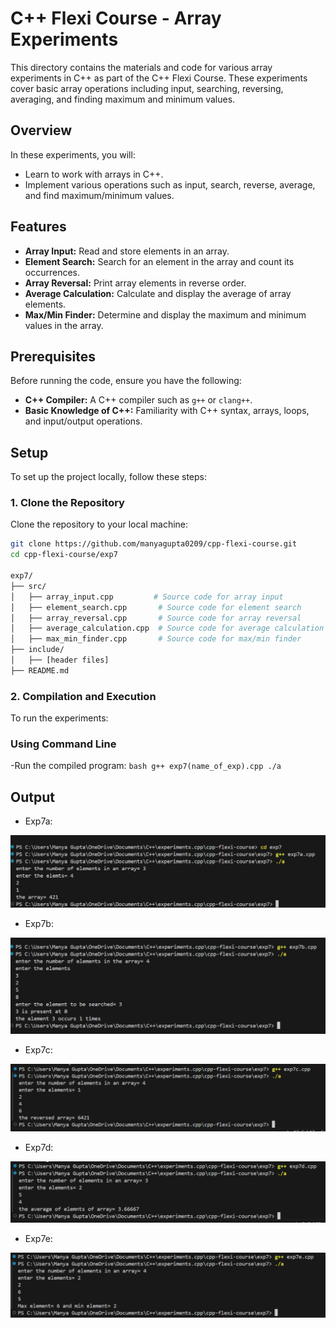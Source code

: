 # C++ Flexi Course - Array Experiments

This directory contains the materials and code for various array experiments in C++ as part of the C++ Flexi Course. These experiments cover basic array operations including input, searching, reversing, averaging, and finding maximum and minimum values.

## Overview

In these experiments, you will:
- Learn to work with arrays in C++.
- Implement various operations such as input, search, reverse, average, and find maximum/minimum values.

## Features

- **Array Input:** Read and store elements in an array.
- **Element Search:** Search for an element in the array and count its occurrences.
- **Array Reversal:** Print array elements in reverse order.
- **Average Calculation:** Calculate and display the average of array elements.
- **Max/Min Finder:** Determine and display the maximum and minimum values in the array.

## Prerequisites

Before running the code, ensure you have the following:
- **C++ Compiler:** A C++ compiler such as `g++` or `clang++`.
- **Basic Knowledge of C++:** Familiarity with C++ syntax, arrays, loops, and input/output operations.

## Setup

To set up the project locally, follow these steps:

### 1. Clone the Repository

Clone the repository to your local machine:

```bash
git clone https://github.com/manyagupta0209/cpp-flexi-course.git
cd cpp-flexi-course/exp7

exp7/
├── src/
│   ├── array_input.cpp         # Source code for array input
│   ├── element_search.cpp       # Source code for element search
│   ├── array_reversal.cpp       # Source code for array reversal
│   ├── average_calculation.cpp  # Source code for average calculation
│   ├── max_min_finder.cpp       # Source code for max/min finder
├── include/
│   ├── [header files]
├── README.md  
```

### 2. Compilation and Execution
 To run the experiments:

### Using Command Line

-Run the compiled program:
    ```bash
    g++ exp7(name_of_exp).cpp
    ./a
    ```

## Output
- Exp7a:

![alt text](outputExp7a.png)

- Exp7b:

![alt text](outputExp7b.png)

- Exp7c:

![alt text](outputExp7c.png)

- Exp7d:

![alt text](outputExp7d.png)

- Exp7e:

![alt text](outputExp7e.png)